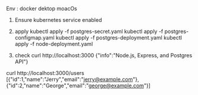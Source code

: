 Env : docker dektop moacOs

1. Ensure kubernetes service enabled
2. apply
kubectl apply -f postgres-secret.yaml
kubectl apply -f postgres-configmap.yaml
kubectl apply -f postgres-deployment.yaml
kubectl apply -f node-deployment.yaml

3. check 
curl http://localhost:3000
{"info":"Node.js, Express, and Postgres API"}

curl http://localhost:3000/users
[{"id":1,"name":"Jerry","email":"jerry@example.com"},{"id":2,"name":"George","email":"george@example.com"}]